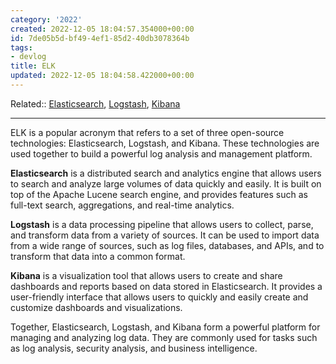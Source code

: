 ```yaml
---
category: '2022'
created: 2022-12-05 18:04:57.354000+00:00
id: 7de05b5d-bf49-4ef1-85d2-40db3078364b
tags:
- devlog
title: ELK
updated: 2022-12-05 18:04:58.422000+00:00
---
```

   
Related:: [Elasticsearch](../devlog/Elasticsearch.md), [Logstash](/not_created.md), [Kibana](../devlog/kibana.md)   
   
   
---   
   
ELK is a popular acronym that refers to a set of three open-source technologies: Elasticsearch, Logstash, and Kibana. These technologies are used together to build a powerful log analysis and management platform.   
   
**Elasticsearch** is a distributed search and analytics engine that allows users to search and analyze large volumes of data quickly and easily. It is built on top of the Apache Lucene search engine, and provides features such as full-text search, aggregations, and real-time analytics.   
   
**Logstash** is a data processing pipeline that allows users to collect, parse, and transform data from a variety of sources. It can be used to import data from a wide range of sources, such as log files, databases, and APIs, and to transform that data into a common format.   
   
**Kibana** is a visualization tool that allows users to create and share dashboards and reports based on data stored in Elasticsearch. It provides a user-friendly interface that allows users to quickly and easily create and customize dashboards and visualizations.   
   
Together, Elasticsearch, Logstash, and Kibana form a powerful platform for managing and analyzing log data. They are commonly used for tasks such as log analysis, security analysis, and business intelligence.